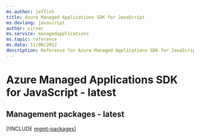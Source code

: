 ```yaml
---
ms.author: jeffish
title: Azure Managed Applications SDK for JavaScript
ms.devlang: javascript
author: xirzec
ms.service: managedapplications
ms.topic: reference
ms.data: 11/08/2022
description: Reference for Azure Managed Applications SDK for JavaScript
---
```

# Azure Managed Applications SDK for JavaScript - latest

## Management packages - latest
[!INCLUDE [mgmt-packages](managed-applications-mgmt-index.md)]